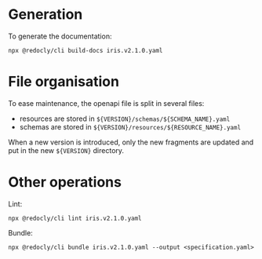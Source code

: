 
# Generation

To generate the documentation:
```
npx @redocly/cli build-docs iris.v2.1.0.yaml
```

# File organisation

To ease maintenance, the openapi file is split in several files:
* resources are stored in `${VERSION}/schemas/${SCHEMA_NAME}.yaml`
* schemas are stored in `${VERSION}/resources/${RESOURCE_NAME}.yaml`

When a new version is introduced, only the new fragments are updated and put in the new `${VERSION}` directory.

# Other operations
Lint:
```
npx @redocly/cli lint iris.v2.1.0.yaml
```

Bundle:
```
npx @redocly/cli bundle iris.v2.1.0.yaml --output <specification.yaml>
```


